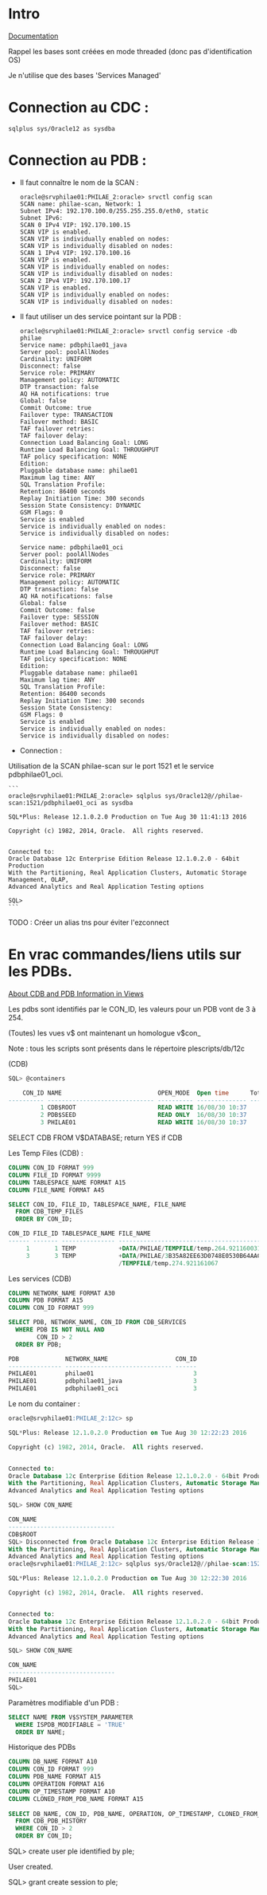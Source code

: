 # Intro
[Documentation](http://docs.oracle.com/database/121/ADMIN/cdb_pdb_admin.htm#ADMIN13663)

Rappel les bases sont créées en mode threaded (donc pas d'identification OS)

Je n'utilise que des bases 'Services Managed'

# Connection au CDC :
`sqlplus sys/Oracle12 as sysdba`

# Connection au PDB :
* Il faut connaître le nom de la SCAN :

	```
	oracle@srvphilae01:PHILAE_2:oracle> srvctl config scan
	SCAN name: philae-scan, Network: 1
	Subnet IPv4: 192.170.100.0/255.255.255.0/eth0, static
	Subnet IPv6:
	SCAN 0 IPv4 VIP: 192.170.100.15
	SCAN VIP is enabled.
	SCAN VIP is individually enabled on nodes:
	SCAN VIP is individually disabled on nodes:
	SCAN 1 IPv4 VIP: 192.170.100.16
	SCAN VIP is enabled.
	SCAN VIP is individually enabled on nodes:
	SCAN VIP is individually disabled on nodes:
	SCAN 2 IPv4 VIP: 192.170.100.17
	SCAN VIP is enabled.
	SCAN VIP is individually enabled on nodes:
	SCAN VIP is individually disabled on nodes:
	```

* Il faut utiliser un des service pointant sur la PDB :

	```
	oracle@srvphilae01:PHILAE_2:oracle> srvctl config service -db philae
	Service name: pdbphilae01_java
	Server pool: poolAllNodes
	Cardinality: UNIFORM
	Disconnect: false
	Service role: PRIMARY
	Management policy: AUTOMATIC
	DTP transaction: false
	AQ HA notifications: true
	Global: false
	Commit Outcome: true
	Failover type: TRANSACTION
	Failover method: BASIC
	TAF failover retries:
	TAF failover delay:
	Connection Load Balancing Goal: LONG
	Runtime Load Balancing Goal: THROUGHPUT
	TAF policy specification: NONE
	Edition:
	Pluggable database name: philae01
	Maximum lag time: ANY
	SQL Translation Profile:
	Retention: 86400 seconds
	Replay Initiation Time: 300 seconds
	Session State Consistency: DYNAMIC
	GSM Flags: 0
	Service is enabled
	Service is individually enabled on nodes:
	Service is individually disabled on nodes:

	Service name: pdbphilae01_oci
	Server pool: poolAllNodes
	Cardinality: UNIFORM
	Disconnect: false
	Service role: PRIMARY
	Management policy: AUTOMATIC
	DTP transaction: false
	AQ HA notifications: false
	Global: false
	Commit Outcome: false
	Failover type: SESSION
	Failover method: BASIC
	TAF failover retries:
	TAF failover delay:
	Connection Load Balancing Goal: LONG
	Runtime Load Balancing Goal: THROUGHPUT
	TAF policy specification: NONE
	Edition:
	Pluggable database name: philae01
	Maximum lag time: ANY
	SQL Translation Profile:
	Retention: 86400 seconds
	Replay Initiation Time: 300 seconds
	Session State Consistency:
	GSM Flags: 0
	Service is enabled
	Service is individually enabled on nodes:
	Service is individually disabled on nodes:
	```

* Connection :

Utilisation de la SCAN philae-scan sur le port 1521 et le service pdbphilae01_oci.

	```
	oracle@srvphilae01:PHILAE_2:oracle> sqlplus sys/Oracle12@//philae-scan:1521/pdbphilae01_oci as sysdba

	SQL*Plus: Release 12.1.0.2.0 Production on Tue Aug 30 11:41:13 2016

	Copyright (c) 1982, 2014, Oracle.  All rights reserved.


	Connected to:
	Oracle Database 12c Enterprise Edition Release 12.1.0.2.0 - 64bit Production
	With the Partitioning, Real Application Clusters, Automatic Storage Management, OLAP,
	Advanced Analytics and Real Application Testing options

	SQL>
	```

TODO : Créer un alias tns pour éviter l'ezconnect

# En vrac commandes/liens utils sur les PDBs.

[About CDB and PDB Information in Views](http://docs.oracle.com/database/121/ADMIN/cdb_mon.htm#ADMIN13980)

Les pdbs sont identifiés par le CON_ID, les valeurs pour un PDB vont de 3 à 254.

(Toutes) les vues v$ ont maintenant un homologue v$con_

Note : tous les scripts sont présents dans le répertoire plescripts/db/12c

(CDB)
```sql
SQL> @containers

    CON_ID NAME                           OPEN_MODE  Open time      Total size RECOVERY
---------- ------------------------------ ---------- -------------- ---------- --------
         1 CDB$ROOT                       READ WRITE 16/08/30 10:37          0 ENABLED
         2 PDB$SEED                       READ ONLY  16/08/30 10:37          1 ENABLED
         3 PHILAE01                       READ WRITE 16/08/30 10:37          1 ENABLED
```

SELECT CDB FROM V$DATABASE; return YES if CDB

Les Temp Files (CDB) :
```sql
COLUMN CON_ID FORMAT 999
COLUMN FILE_ID FORMAT 9999
COLUMN TABLESPACE_NAME FORMAT A15
COLUMN FILE_NAME FORMAT A45

SELECT CON_ID, FILE_ID, TABLESPACE_NAME, FILE_NAME
  FROM CDB_TEMP_FILES
  ORDER BY CON_ID;

CON_ID FILE_ID TABLESPACE_NAME FILE_NAME
------ ------- --------------- ---------------------------------------------
     1       1 TEMP            +DATA/PHILAE/TEMPFILE/temp.264.921160031
     3       3 TEMP            +DATA/PHILAE/3B35A82EE63D0748E0530B64AAC0ECD2
                               /TEMPFILE/temp.274.921161067
```

Les services (CDB)
```sql
COLUMN NETWORK_NAME FORMAT A30
COLUMN PDB FORMAT A15
COLUMN CON_ID FORMAT 999

SELECT PDB, NETWORK_NAME, CON_ID FROM CDB_SERVICES
  WHERE PDB IS NOT NULL AND
        CON_ID > 2
  ORDER BY PDB;

PDB             NETWORK_NAME                   CON_ID
--------------- ------------------------------ ------
PHILAE01        philae01                            3
PHILAE01        pdbphilae01_java                    3
PHILAE01        pdbphilae01_oci                     3
```

Le nom du container :
```sql
oracle@srvphilae01:PHILAE_2:12c> sp

SQL*Plus: Release 12.1.0.2.0 Production on Tue Aug 30 12:22:23 2016

Copyright (c) 1982, 2014, Oracle.  All rights reserved.


Connected to:
Oracle Database 12c Enterprise Edition Release 12.1.0.2.0 - 64bit Production
With the Partitioning, Real Application Clusters, Automatic Storage Management, OLAP,
Advanced Analytics and Real Application Testing options

SQL> SHOW CON_NAME

CON_NAME
------------------------------
CDB$ROOT
SQL> Disconnected from Oracle Database 12c Enterprise Edition Release 12.1.0.2.0 - 64bit Production
With the Partitioning, Real Application Clusters, Automatic Storage Management, OLAP,
Advanced Analytics and Real Application Testing options
oracle@srvphilae01:PHILAE_2:12c> sqlplus sys/Oracle12@//philae-scan:1521/pdbphilae01_oci as sysdba

SQL*Plus: Release 12.1.0.2.0 Production on Tue Aug 30 12:22:30 2016

Copyright (c) 1982, 2014, Oracle.  All rights reserved.


Connected to:
Oracle Database 12c Enterprise Edition Release 12.1.0.2.0 - 64bit Production
With the Partitioning, Real Application Clusters, Automatic Storage Management, OLAP,
Advanced Analytics and Real Application Testing options

SQL> SHOW CON_NAME

CON_NAME
------------------------------
PHILAE01
SQL>
```

Paramètres modifiable d'un PDB :
```sql
SELECT NAME FROM V$SYSTEM_PARAMETER
  WHERE ISPDB_MODIFIABLE = 'TRUE'
  ORDER BY NAME;
```

Historique des PDBs
```sql
COLUMN DB_NAME FORMAT A10
COLUMN CON_ID FORMAT 999
COLUMN PDB_NAME FORMAT A15
COLUMN OPERATION FORMAT A16
COLUMN OP_TIMESTAMP FORMAT A10
COLUMN CLONED_FROM_PDB_NAME FORMAT A15
 
SELECT DB_NAME, CON_ID, PDB_NAME, OPERATION, OP_TIMESTAMP, CLONED_FROM_PDB_NAME
  FROM CDB_PDB_HISTORY
  WHERE CON_ID > 2
  ORDER BY CON_ID;
```

SQL> create user ple identified by ple;

User created.

SQL> grant create session to ple;

